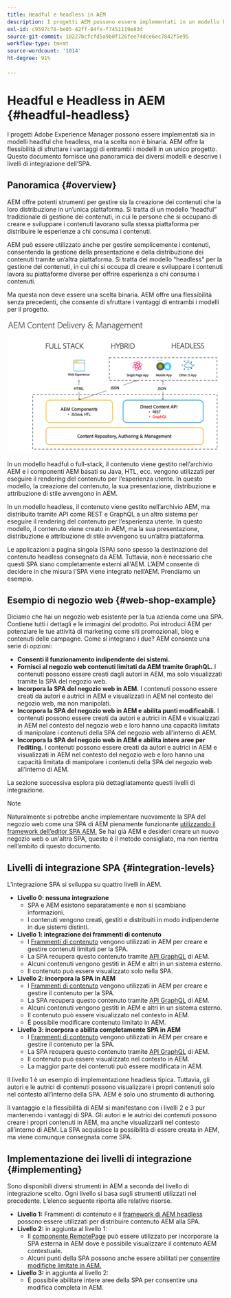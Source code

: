 ```yaml
---
title: Headful e headless in AEM
description: I progetti AEM possono essere implementati in un modello headful e headless, ma la scelta non è binaria. AEM offre la flessibilità di sfruttare i vantaggi di entrambi i modelli in un unico progetto.
exl-id: c9597c78-be05-42ff-84fe-f7451119e83d
source-git-commit: 10227bcfcfd5a9b0f126fee74dce6ec7842f5e95
workflow-type: tm+mt
source-wordcount: '1014'
ht-degree: 91%

---
```


# Headful e Headless in AEM {#headful-headless}

I progetti Adobe Experience Manager possono essere implementati sia in modelli headful che headless, ma la scelta non è binaria. AEM offre la flessibilità di sfruttare i vantaggi di entrambi i modelli in un unico progetto. Questo documento fornisce una panoramica dei diversi modelli e descrive i livelli di integrazione dell’SPA.

## Panoramica {#overview}

AEM offre potenti strumenti per gestire sia la creazione dei contenuti che la loro distribuzione in un’unica piattaforma. Si tratta di un modello “headful” tradizionale di gestione dei contenuti, in cui le persone che si occupano di creare e sviluppare i contenuti lavorano sulla stessa piattaforma per distribuire le esperienze a chi consuma i contenuti.

AEM può essere utilizzato anche per gestire semplicemente i contenuti, consentendo la gestione della presentazione e della distribuzione dei contenuti tramite un’altra piattaforma. Si tratta del modello “headless” per la gestione dei contenuti, in cui chi si occupa di creare e sviluppare i contenuti lavora su piattaforme diverse per offrire esperienza a chi consuma i contenuti.

Ma questa non deve essere una scelta binaria. AEM offre una flessibilità senza precedenti, che consente di sfruttare i vantaggi di entrambi i modelli per il progetto.

![Modelli di implementazione di AEM](/help/sites-developing/headless/getting-started/assets/aem-implementation-models.png)

In un modello headful o full-stack, il contenuto viene gestito nell’archivio AEM e i componenti AEM basati su Java, HTL, ecc. vengono utilizzati per eseguire il rendering del contenuto per l’esperienza utente. In questo modello, la creazione del contenuto, la sua presentazione, distribuzione e attribuzione di stile avvengono in AEM.

In un modello headless, il contenuto viene gestito nell’archivio AEM, ma distribuito tramite API come REST e GraphQL a un altro sistema per eseguire il rendering del contenuto per l’esperienza utente. In questo modello, il contenuto viene creato in AEM, ma la sua presentazione, distribuzione e attribuzione di stile avvengono su un’altra piattaforma.

Le applicazioni a pagina singola (SPA) sono spesso la destinazione del contenuto headless consegnato da AEM. Tuttavia, non è necessario che questi SPA siano completamente esterni all&#39;AEM. L’AEM consente di decidere in che misura l’SPA viene integrato nell’AEM. Prendiamo un esempio.

## Esempio di negozio web {#web-shop-example}

Diciamo che hai un negozio web esistente per la tua azienda come una SPA. Contiene tutti i dettagli e le immagini del prodotto. Poi introduci AEM per potenziare le tue attività di marketing come siti promozionali, blog e contenuti delle campagne. Come si integrano i due? AEM consente una serie di opzioni:

* **Consenti il funzionamento indipendente dei sistemi.**
* **Fornisci al negozio web contenuti limitati da AEM tramite GraphQL.** I contenuti possono essere creati dagli autori in AEM, ma solo visualizzati tramite la SPA del negozio web.
* **Incorpora la SPA del negozio web in AEM.** I contenuti possono essere creati da autori e autrici in AEM e visualizzati in AEM nel contesto del negozio web, ma non manipolati.
* **Incorpora la SPA del negozio web in AEM e abilita punti modificabili.** I contenuti possono essere creati da autori e autrici in AEM e visualizzati in AEM nel contesto del negozio web e loro hanno una capacità limitata di manipolare i contenuti della SPA del negozio web all’interno di AEM.
* **Incorpora la SPA del negozio web in AEM e abilita intere aree per l’editing.** I contenuti possono essere creati da autori e autrici in AEM e visualizzati in AEM nel contesto del negozio web e loro hanno una capacità limitata di manipolare i contenuti della SPA del negozio web all’interno di AEM.

La sezione successiva esplora più dettagliatamente questi livelli di integrazione.

>[!NOTE]
>
>Naturalmente si potrebbe anche implementare nuovamente la SPA del negozio web come una SPA di AEM pienamente funzionante [utilizzando il framework dell’editor SPA AEM.](/help/sites-developing/spa-walkthrough.md) Se hai già AEM e desideri creare un nuovo negozio web o un&#39;altra SPA, questo è il metodo consigliato, ma non rientra nell’ambito di questo documento.

## Livelli di integrazione SPA {#integration-levels}

L’integrazione SPA si sviluppa su quattro livelli in AEM.

* **Livello 0: nessuna integrazione**
   * SPA e AEM esistono separatamente e non si scambiano informazioni.
   * I contenuti vengono creati, gestiti e distribuiti in modo indipendente in due sistemi distinti.
* **Livello 1: integrazione dei frammenti di contenuto**
   * I [Frammenti di contenuto](/help/assets/content-fragments/content-fragments.md) vengono utilizzati in AEM per creare e gestire contenuti limitati per la SPA.
   * La SPA recupera questo contenuto tramite [API GraphQL](/help/sites-developing/headless/graphql-api/graphql-api-content-fragments.md) di AEM.
   * Alcuni contenuti vengono gestiti in AEM e altri in un sistema esterno.
   * Il contenuto può essere visualizzato solo nella SPA.
* **Livello 2: incorpora la SPA in AEM**
   * I [Frammenti di contenuto](/help/assets/content-fragments/content-fragments.md) vengono utilizzati in AEM per creare e gestire il contenuto per la SPA.
   * La SPA recupera questo contenuto tramite [API GraphQL](/help/sites-developing/headless/graphql-api/graphql-api-content-fragments.md) di AEM.
   * Alcuni contenuti vengono gestiti in AEM e altri in un sistema esterno.
   * Il contenuto può essere visualizzato nel contesto in AEM.
   * È possibile modificare contenuto limitato in AEM.
* **Livello 3: incorpora e abilita completamente SPA in AEM**
   * I [Frammenti di contenuto](/help/assets/content-fragments/content-fragments.md) vengono utilizzati in AEM per creare e gestire il contenuto per la SPA.
   * La SPA recupera questo contenuto tramite [API GraphQL](/help/sites-developing/headless/graphql-api/graphql-api-content-fragments.md) di AEM.
   * Il contenuto può essere visualizzato nel contesto in AEM.
   * La maggior parte dei contenuti può essere modificata in AEM.

Il livello 1 è un esempio di implementazione headless tipica. Tuttavia, gli autori e le autrici di contenuti possono visualizzare i propri contenuti solo nel contesto all’interno della SPA. AEM è solo uno strumento di authoring.

Il vantaggio e la flessibilità di AEM si manifestano con i livelli 2 e 3 pur mantenendo i vantaggi di SPA. Gli autori e le autrici dei contenuti possono creare i propri contenuti in AEM, ma anche visualizzarli nel contesto all’interno di AEM. La SPA acquisisce la possibilità di essere creata in AEM, ma viene comunque consegnata come SPA.

## Implementazione dei livelli di integrazione {#implementing}

Sono disponibili diversi strumenti in AEM a seconda del livello di integrazione scelto. Ogni livello si basa sugli strumenti utilizzati nel precedente. L’elenco seguente riporta alle relative risorse.

* **Livello 1:** Frammenti di contenuto e il [framework di AEM headless](/help/sites-developing/headless/introduction.md) possono essere utilizzati per distribuire contenuto AEM alla SPA.
* **Livello 2:** in aggiunta al livello 1:
   * Il [componente RemotePage](/help/sites-developing/spa-remote-page.md) può essere utilizzato per incorporare la SPA esterna in AEM dove è possibile visualizzare il contenuto AEM contestuale.
   * Alcuni punti della SPA possono anche essere abilitati per [consentire modifiche limitate in AEM.](/help/sites-developing/spa-edit-external.md)
* **Livello 3:** in aggiunta al livello 2:
   * È possibile abilitare intere aree della SPA per consentire una modifica completa in AEM.
